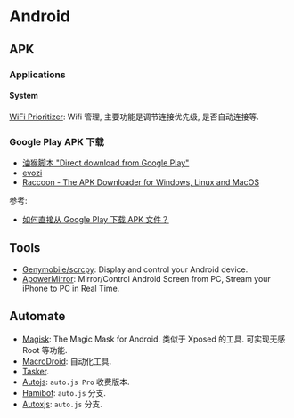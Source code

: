 # Android

## APK

### Applications
#### System
[WiFi Prioritizer](https://play.google.com/store/apps/details?id=org.za.flash.wifiprioritizer): Wifi 管理, 主要功能是调节连接优先级, 是否自动连接等.



### Google Play APK 下载
* [油猴脚本 "Direct download from Google Play"](https://greasyfork.org/en/scripts/33005-direct-download-from-google-play)
* [evozi](https://apps.evozi.com/apk-downloader/)
* [Raccoon - The APK Downloader for Windows, Linux and MacOS](https://raccoon.onyxbits.de/)

参考:
* [如何直接从 Google Play 下载 APK 文件？](https://www.zhihu.com/question/20232626)

## Tools
* [Genymobile/scrcpy](https://github.com/Genymobile/scrcpy): Display and control your Android device.  
* [ApowerMirror](https://www.apowersoft.com/phone-mirror): Mirror/Control Android Screen from PC, Stream your iPhone to PC in Real Time. 



## Automate
* [Magisk](https://github.com/topjohnwu/Magisk): The Magic Mask for Android. 类似于 Xposed 的工具. 可实现无感 Root 等功能.  
* [MacroDroid](https://www.macrodroid.com/): 自动化工具.  
* [Tasker](https://tasker.joaoapps.com/).
* [Autojs](https://pro.autojs.org/): `auto.js Pro` 收费版本.
* [Hamibot](https://hamibot.com/): `auto.js` 分支.
* [Autoxjs](autoxjs.com): `auto.js` 分支.